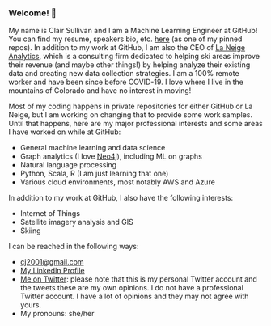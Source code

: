 ### Welcome! 👋

My name is Clair Sullivan and I am a Machine Learning Engineer at GitHub!  You can find my resume, speakers bio, etc. [here](https://github.com/cj2001/my_resume) (as one of my pinned repos). In addition to my work at GitHub, I am also the CEO of [La Neige Analytics](https://www.laneige-analytics.com/), which is a consulting firm dedicated to helping ski areas improve their revenue (and maybe other things!) by helping analyze their existing data and creating new data collection strategies.  I am a 100% remote worker and have been since before COVID-19.  I love where I live in the mountains of Colorado and have no interest in moving! 

Most of my coding happens in private repositories for either GitHub or La Neige, but I am working on changing that to provide some work samples.  Until that happens, here are my major professional interests and some areas I have worked on while at GitHub:

- General machine learning and data science 
- Graph analytics (I love [Neo4j](https://neo4j.com/)), including ML on graphs
- Natural language processing
- Python, Scala, R (I am just learning that one)
- Various cloud environments, most notably AWS and Azure

In addition to my work at GitHub, I also have the following interests:

- Internet of Things
- Satellite imagery analysis and GIS
- Skiing

I can be reached in the following ways:

- cj2001@gmail.com
- [My LinkedIn Profile](https://www.linkedin.com/in/clair-sullivan-09914342/)
- [Me on Twitter](https://twitter.com/cjisalock): please note that this is my personal Twitter account and the tweets these are my own opinions.  I do not have a professional Twitter account.  I have a lot of opinions and they may not agree with yours.
- My pronouns: she/her
